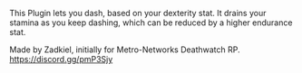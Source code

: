 This Plugin lets you dash, based on your dexterity stat.
It drains your stamina as you keep dashing, which can be reduced by a higher endurance stat.

Made by Zadkiel, initially for Metro-Networks Deathwatch RP.  https://discord.gg/pmP3Sjy
